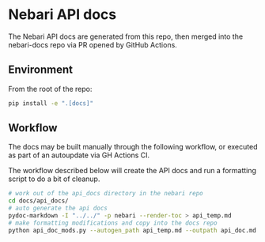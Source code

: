 # Nebari API docs

The Nebari API docs are generated from this repo, then merged into the nebari-docs repo via PR opened by GitHub Actions.

## Environment

From the root of the repo:

```bash
pip install -e ".[docs]"
```

## Workflow

The docs may be built manually through the following workflow, or executed as part of an autoupdate via GH Actions CI.

The workflow described below will create the API docs and run a formatting script to do a bit of cleanup.

```bash
# work out of the api_docs directory in the nebari repo
cd docs/api_docs/
# auto generate the api docs
pydoc-markdown -I "../../" -p nebari --render-toc > api_temp.md
# make formatting modifications and copy into the docs repo
python api_doc_mods.py --autogen_path api_temp.md --outpath api_doc.md
```
